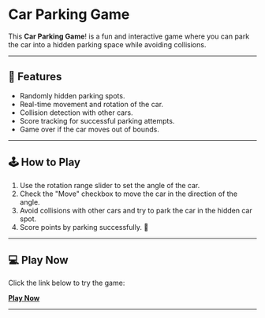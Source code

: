 # Car Parking Game

This **Car Parking Game**! is a fun and interactive game where you can park the car into a hidden parking space while avoiding collisions.

---

## 🚗 Features

- Randomly hidden parking spots.
- Real-time movement and rotation of the car.
- Collision detection with other cars.
- Score tracking for successful parking attempts.
- Game over if the car moves out of bounds. 

---

## 🕹️ How to Play

1. Use the rotation range slider to set the angle of the car.
2. Check the "Move" checkbox to move the car in the direction of the angle.
3. Avoid collisions with other cars and try to park the car in the hidden car spot.
4. Score points by parking successfully. 🎉

---

## 💻 Play Now

Click the link below to try the game:

[**Play Now**](https://stellular-klepon-6a25b2.netlify.app/)

---


